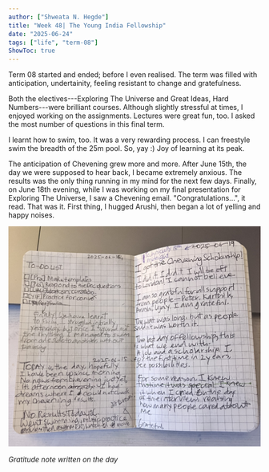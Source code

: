 ```yaml
---
author: ["Shweata N. Hegde"]
title: "Week 48| The Young India Fellowship"
date: "2025-06-24"
tags: ["life", "term-08"]
ShowToc: true
---
```


Term 08 started and ended; before I even realised. The term was filled with anticipation, undertainity, feeling resistant to change and gratefulness.

Both the electives---Exploring The Universe and Great Ideas, Hard Numbers---were brilliant courses. Although slightly stressful at times, I enjoyed working on the assignments. Lectures were great fun, too. I asked the most number of questions in this final term.

I learnt how to swim, too. It was a very rewarding process. I can freestyle swim the breadth of the 25m pool. So, yay :) Joy of learning at its peak.

The anticipation of Chevening grew more and more. After June 15th, the day we were supposed to hear back, I became extremely anxious. The results was the only thing running in my mind for the next few days. Finally, on June 18th evening, while I was working on my final presentation for Exploring The Universe, I saw a Chevening email. "Congratulations...", it read. That was it. First thing, I hugged Arushi, then began a lot of yelling and happy noises. 

<img src="IMG_6734.jpg" alt="Image description"/>

_Gratitude note written on the day_